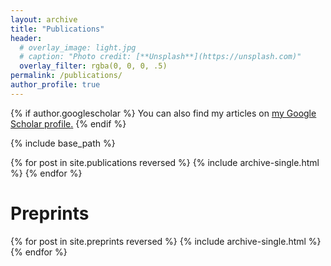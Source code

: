 ```yaml
---
layout: archive
title: "Publications"
header:
  # overlay_image: light.jpg
  # caption: "Photo credit: [**Unsplash**](https://unsplash.com)"
  overlay_filter: rgba(0, 0, 0, .5)
permalink: /publications/
author_profile: true
---
```


{% if author.googlescholar %}
You can also find my articles on <u><a href="{{author.googlescholar}}">my Google Scholar profile</a>.</u>
{% endif %}

{% include base_path %}

{% for post in site.publications reversed %}
  {% include archive-single.html %}
{% endfor %}

Preprints
===

{% for post in site.preprints reversed %}
  {% include archive-single.html %}
{% endfor %}

